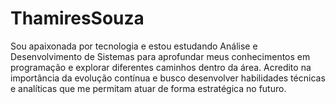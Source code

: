 # ThamiresSouza
Sou apaixonada por tecnologia e estou estudando Análise e Desenvolvimento de Sistemas para aprofundar meus conhecimentos em programação e explorar diferentes caminhos dentro da área.
Acredito na importância da evolução contínua e busco desenvolver habilidades técnicas e analíticas que me permitam atuar de forma estratégica no futuro.
